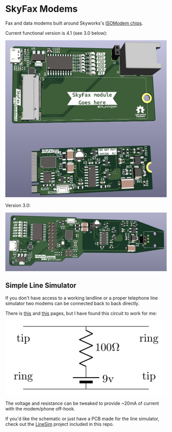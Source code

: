 # SkyFax Modems

Fax and data modems built around Skyworks's [ISOModem chips](https://www.skyworksinc.com/en/Products/Modems-and-DAAs).

Current functional version is 4.1 (see 3.0 below):

![Revision 4.0 KiCad 3D Render](/docs/images/render_4.0.png)

Version 3.0:

![Revision 3.0 KiCad 3D Render](/docs/images/render_3.0.png)

## Simple Line Simulator

If you don't have access to a working landline or a proper telephone line simulator two modems can be connected back to back directly.

There is [this](https://tldp.org/HOWTO/Modem-HOWTO-26.html) and [this](https://mattfife.com/?p=4765) pages, but I have found this circuit to work for me:

![Simple line simulator](/docs/images/line_sim.png)

The voltage and resistance can be tweaked to provide ~20mA of current with the modem/phone off-hook.

If you'd like the schematic or just have a PCB made for the line simulator, check out the [LineSim](/LineSim) project included in this repo.
